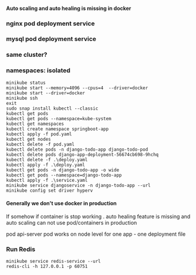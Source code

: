 
#### Auto scaling and auto healing is missing in docker

### nginx pod deployment service 
### mysql pod deployment service
### same cluster?

### namespaces: isolated


```
minikube status
minikube start --memory=4096 --cpus=4  --driver=docker
minikube start --driver=docker
minikube ssh
exit
sudo snap install kubectl --classic
kubectl get pods
kubectl get pods --namespace=kube-system
kubectl get namespaces
kubectl create namespace springboot-app
kubectl apply -f pod.yaml
kubectl get nodes
kubectl delete -f pod.yaml
kubectl delete pods -n django-todo-app django-todo-pod
kubectl delete pods django-app-deployment-56674cb698-9hchq
kubectl delete -f .\deploy.yaml
kubectl apply -f .\deploy.yaml
kubectl get pods -n django-todo-app -o wide
kubectl get pods --namespace=django-todo-app
kubectl apply -f .\service.yaml
minikube service djangoservice -n django-todo-app --url 
minikube config set driver hyperv

```
#### Generally we don't use docker in production

If somehow if container is stop working . auto healing feature is missing and auto scaling
can not use pod/containers in production

pod
api-server
pod works on node level
for one app - one deployment file



### Run Redis


```
minikube service redis-service --url
redis-cli -h 127.0.0.1 -p 60751
```




